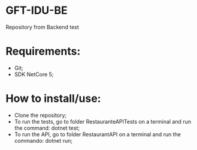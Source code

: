 # GFT-IDU-BE
Repository from Backend test

# Requirements:

* Git;
* SDK NetCore 5;

# How to install/use:

* Clone the repository;
* To run the tests, go to folder RestauranteAPITests on a terminal and run the command: dotnet test;
* To run the API, go to folder RestaurantAPI on a terminal and run the commando: dotnet run;
